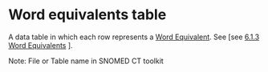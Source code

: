 # Word equivalents table

A data table in which each row represents a [Word Equivalent](https://confluence.ihtsdotools.org/display/DOCGLOSS/Word+Equivalent). See \[see [6.1.3 Word Equivalents](../../../../pages/createpage.action) ].

Note: File or Table name in SNOMED CT toolkit

